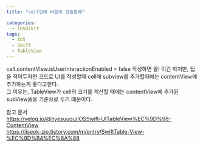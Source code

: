 ```yaml
---
title: "cell안에 버튼이 안눌릴때"

categories:
  - IOSUIkit
tags:
  - IOS
  - Swift
  - TableView
---
```


cell.contentView.isUserInteractionEnabled = false 작성하면 끝!
이긴 하지만, 팁을 적어두자면 코드로 UI를 작성할때 cell에 subview를 추가할때에는 contentView에 추가하는게 좋다고한다.  
그 이유는, TableView가 cell의 크기를 계산할 때에는 contentView에 추가된 subView들을 기준으로 두기 떄문이다.  

참고 문서  
https://velog.io/@hyesuuou/iOSSwift-UITableView%EC%9D%98-ContentView  
https://jiseok-zip.tistory.com/m/entry/SwiftTable-View-%EC%9D%B4%EC%8A%88

